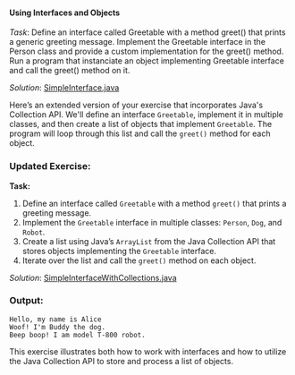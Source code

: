 #### Using Interfaces and Objects

*Task*: Define an interface called Greetable with a method greet() that prints a generic greeting message. 
      Implement the Greetable interface in the Person class and provide a custom implementation for the greet() method.
      Run a program that instanciate an object implementing Greetable interface and call the greet() method on it.

*Solution*: [SimpleInterface.java](/samples/01/SimpleInterface.java)

Here’s an extended version of your exercise that incorporates Java's Collection API. We'll define an interface `Greetable`, implement it in multiple classes, and then create a list of objects that implement `Greetable`. The program will loop through this list and call the `greet()` method for each object.

### Updated Exercise:

**Task:**  
1. Define an interface called `Greetable` with a method `greet()` that prints a greeting message.
2. Implement the `Greetable` interface in multiple classes: `Person`, `Dog`, and `Robot`.
3. Create a list using Java’s `ArrayList` from the Java Collection API that stores objects implementing the `Greetable` interface.
4. Iterate over the list and call the `greet()` method on each object.

*Solution*: [SimpleInterfaceWithCollections.java](/samples/08/SimpleInterfaceWithCollections.java)

### Output:
```
Hello, my name is Alice
Woof! I'm Buddy the dog.
Beep boop! I am model T-800 robot.
```

This exercise illustrates both how to work with interfaces and how to utilize the Java Collection API to store and process a list of objects.